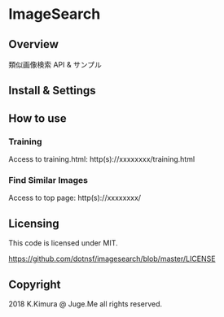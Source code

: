 # ImageSearch

## Overview

類似画像検索 API & サンプル

## Install & Settings



## How to use

### Training

Access to training.html:  http(s)://xxxxxxxx/training.html

### Find Similar Images

Access to top page: http(s)://xxxxxxxx/


## Licensing

This code is licensed under MIT.

https://github.com/dotnsf/imagesearch/blob/master/LICENSE


## Copyright

2018 K.Kimura @ Juge.Me all rights reserved.
